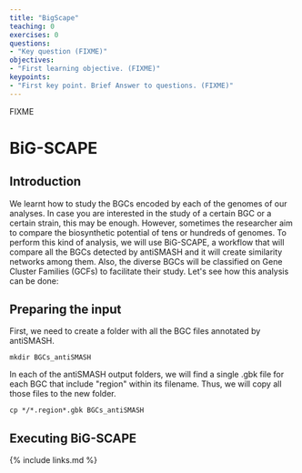 ```yaml
---
title: "BigScape"
teaching: 0
exercises: 0
questions:
- "Key question (FIXME)"
objectives:
- "First learning objective. (FIXME)"
keypoints:
- "First key point. Brief Answer to questions. (FIXME)"
---
```

FIXME

# BiG-SCAPE

## Introduction

We learnt how to study the BGCs encoded by each of the genomes of our analyses. In case you are interested in the study of a certain BGC or a certain strain, this may be enough. However, sometimes the researcher aim to compare the biosynthetic potential of tens or hundreds of genomes. To perform this kind of analysis, we will use BiG-SCAPE, a workflow that will compare all the BGCs detected by antiSMASH and it will create similarity networks among them. Also, the diverse BGCs will be classified on Gene Cluster Families (GCFs) to facilitate their study. Let's see how this analysis can be done:

## Preparing the input

First, we need to create a folder with all the BGC files annotated by antiSMASH. 

`mkdir BGCs_antiSMASH`

In each of the antiSMASH output folders, we will find a single .gbk file for each BGC that include "region" within its filename. Thus, we will copy all those files to the new folder.

`cp */*.region*.gbk BGCs_antiSMASH`

## Executing BiG-SCAPE


{% include links.md %}
